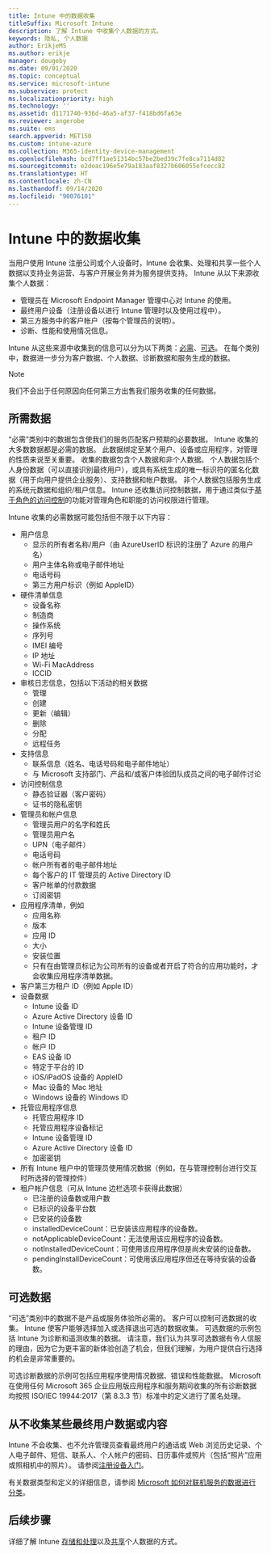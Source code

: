 ```yaml
---
title: Intune 中的数据收集
titleSuffix: Microsoft Intune
description: 了解 Intune 中收集个人数据的方式。
keywords: 隐私, 个人数据
author: ErikjeMS
ms.author: erikje
manager: dougeby
ms.date: 09/01/2020
ms.topic: conceptual
ms.service: microsoft-intune
ms.subservice: protect
ms.localizationpriority: high
ms.technology: ''
ms.assetid: d1171740-936d-46a5-af37-f418bd6fa63e
ms.reviewer: angerobe
ms.suite: ems
search.appverid: MET150
ms.custom: intune-azure
ms.collection: M365-identity-device-management
ms.openlocfilehash: bcd7ff1ae51314bc57be2bed39c7fe8ca7114d82
ms.sourcegitcommit: e2deac196e5e79a183aaf8327b606055efcecc82
ms.translationtype: HT
ms.contentlocale: zh-CN
ms.lasthandoff: 09/14/2020
ms.locfileid: "90076101"
---
```

# <a name="data-collection-in-intune"></a>Intune 中的数据收集

当用户使用 Intune 注册公司或个人设备时，Intune 会收集、处理和共享一些个人数据以支持业务运营、与客户开展业务并为服务提供支持。 Intune 从以下来源收集个人数据：

- 管理员在 Microsoft Endpoint Manager 管理中心对 Intune 的使用。
- 最终用户设备（注册设备以进行 Intune 管理时以及使用过程中）。
- 第三方服务中的客户帐户（按每个管理员的说明）。
- 诊断、性能和使用情况信息。

Intune 从这些来源中收集到的信息可以分为以下两类：[必需](#required-data)、[可选](#optional-data)。 在每个类别中，数据进一步分为客户数据、个人数据、诊断数据和服务生成的数据。 

> [!NOTE]
> 我们不会出于任何原因向任何第三方出售我们服务收集的任何数据。

## <a name="required-data"></a>所需数据

“必需”类别中的数据包含使我们的服务匹配客户预期的必要数据。 Intune 收集的大多数数据都是必需的数据。 此数据绑定至某个用户、设备或应用程序，对管理的性质来说至关重要。 收集的数据包含个人数据和非个人数据。 个人数据包括个人身份数据（可以直接识别最终用户），或具有系统生成的唯一标识符的匿名化数据（用于向用户提供企业服务）、支持数据和帐户数据。 非个人数据包括服务生成的系统元数据和组织/租户信息。 Intune 还收集访问控制数据，用于通过类似于[基于角色的访问控制](../fundamentals/role-based-access-control.md)的功能对管理角色和职能的访问权限进行管理。

Intune 收集的必需数据可能包括但不限于以下内容： 

- 用户信息
  - 显示的所有者名称/用户（由 AzureUserID 标识的注册了 Azure 的用户名）
  - 用户主体名称或电子邮件地址
  - 电话号码
  - 第三方用户标识（例如 AppleID）
- 硬件清单信息
  - 设备名称
  - 制造商
  - 操作系统
  - 序列号
  - IMEI 编号
  - IP 地址
  - Wi-Fi MacAddress
  - ICCID
- 审核日志信息，包括以下活动的相关数据
  - 管理
  - 创建
  - 更新（编辑）
  - 删除
  - 分配
  - 远程任务
- 支持信息
  - 联系信息（姓名、电话号码和电子邮件地址）
  - 与 Microsoft 支持部门、产品和/或客户体验团队成员之间的电子邮件讨论
- 访问控制信息 
  - 静态验证器（客户密码）
  - 证书的隐私密钥 
- 管理员和帐户信息
  - 管理员用户的名字和姓氏
  - 管理员用户名
  - UPN（电子邮件）
  - 电话号码
  - 帐户所有者的电子邮件地址
  - 每个客户的 IT 管理员的 Active Directory ID
  - 客户帐单的付款数据
  - 订阅密钥
- 应用程序清单，例如
  - 应用名称
  - 版本
  - 应用 ID
  - 大小
  - 安装位置
  - 只有在由管理员标记为公司所有的设备或者开启了符合的应用功能时，才会收集应用程序清单数据。  
- 客户第三方租户 ID（例如 Apple ID）
- 设备数据
  - Intune 设备 ID
  - Azure Active Directory 设备 ID
  - Intune 设备管理 ID
  - 租户 ID
  - 帐户 ID
  - EAS 设备 ID
  - 特定于平台的 ID
  - iOS/iPadOS 设备的 AppleID
  - Mac 设备的 Mac 地址
  - Windows 设备的 Windows ID
- 托管应用程序信息
  - 托管应用程序 ID
  - 托管应用程序设备标记
  - Intune 设备管理 ID
  - Azure Active Directory 设备 ID
  - 加密密钥
- 所有 Intune 租户中的管理员使用情况数据（例如，在与管理控制台进行交互时所选择的管理控件）
- 租户帐户信息（可从 Intune 边栏选项卡获得此数据）
  - 已注册的设备数或用户数
  - 已标识的设备平台数  
  - 已安装的设备数
  - installedDeviceCount：已安装该应用程序的设备数。
  - notApplicableDeviceCount：无法使用该应用程序的设备数。
  - notInstalledDeviceCount：可使用该应用程序但是尚未安装的设备数。
  - pendingInstallDeviceCount：可使用该应用程序但还在等待安装的设备数。

## <a name="optional-data"></a>可选数据

“可选”类别中的数据不是产品或服务体验所必需的。 客户可以控制可选数据的收集。 Intune 使客户能够选择加入或选择退出可选的数据收集。 可选数据的示例包括 Intune 为诊断和遥测收集的数据。 请注意，我们认为共享可选数据有令人信服的理由，因为它为更丰富的新体验创造了机会，但我们理解，为用户提供自行选择的机会是非常重要的。 

可选诊断数据的示例可包括应用程序使用情况数据、错误和性能数据。 Microsoft 在使用任何 Microsoft 365 企业应用版应用程序和服务期间收集的所有诊断数据均按照 ISO/IEC 19944:2017（第 8.3.3 节）标准中的定义进行了匿名处理。

## <a name="certain-end-user-data-or-content-is-never-collected"></a>从不收集某些最终用户数据或内容

Intune 不会收集、也不允许管理员查看最终用户的通话或 Web 浏览历史记录、个人电子邮件、短信、联系人、个人帐户的密码、日历事件或照片（包括“照片”应用或照相机中的照片）。 请参阅[注册设备入门](../enrollment/device-enrollment.md)。

有关数据类型和定义的详细信息，请参阅 [Microsoft 如何对联机服务的数据进行分类](https://www.microsoft.com/trust-center/privacy/customer-data-definitions)。 

## <a name="next-steps"></a>后续步骤

详细了解 Intune [存储和处理](privacy-data-store-process.md)以及[共享](privacy-data-secure-share.md)个人数据的方式。 
